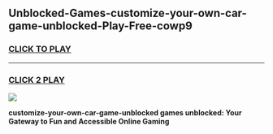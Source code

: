 
## Unblocked-Games-customize-your-own-car-game-unblocked-Play-Free-cowp9
<h3>
<a href="https://premium76.site?title=customize-your-own-car-game-unblocked&ref=23A">CLICK TO PLAY</a></h3>
<hr>

<h3>
<a href="https://premium76.site?title=customize-your-own-car-game-unblocked&ref=23A">CLICK 2 PLAY</a>
  
</h3>

<a href="https://premium76.site?title=customize-your-own-car-game-unblocked&ref=23A"><img src="https://clearcache.store/games.png"></a>


**customize-your-own-car-game-unblocked games unblocked: Your Gateway to Fun and Accessible Online Gaming**
